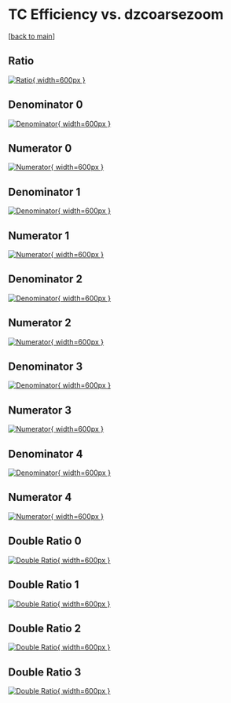 # TC Efficiency vs. dzcoarsezoom

[[back to main](./)]



## Ratio

[![Ratio](../mtv/var/TC_vtr_11_0_eff_dzcoarsezoom.png){ width=600px }](../mtv/var/TC_vtr_11_0_eff_dzcoarsezoom.pdf)

## Denominator 0

[![Denominator](../mtv/den/TC_vtr_11_0_eff_dzcoarsezoom_den0.png){ width=600px }](../mtv/den/TC_vtr_11_0_eff_dzcoarsezoom_den0.pdf)

## Numerator 0

[![Numerator](../mtv/num/TC_vtr_11_0_eff_dzcoarsezoom_num0.png){ width=600px }](../mtv/num/TC_vtr_11_0_eff_dzcoarsezoom_num0.pdf)

## Denominator 1

[![Denominator](../mtv/den/TC_vtr_11_0_eff_dzcoarsezoom_den1.png){ width=600px }](../mtv/den/TC_vtr_11_0_eff_dzcoarsezoom_den1.pdf)

## Numerator 1

[![Numerator](../mtv/num/TC_vtr_11_0_eff_dzcoarsezoom_num1.png){ width=600px }](../mtv/num/TC_vtr_11_0_eff_dzcoarsezoom_num1.pdf)

## Denominator 2

[![Denominator](../mtv/den/TC_vtr_11_0_eff_dzcoarsezoom_den2.png){ width=600px }](../mtv/den/TC_vtr_11_0_eff_dzcoarsezoom_den2.pdf)

## Numerator 2

[![Numerator](../mtv/num/TC_vtr_11_0_eff_dzcoarsezoom_num2.png){ width=600px }](../mtv/num/TC_vtr_11_0_eff_dzcoarsezoom_num2.pdf)

## Denominator 3

[![Denominator](../mtv/den/TC_vtr_11_0_eff_dzcoarsezoom_den3.png){ width=600px }](../mtv/den/TC_vtr_11_0_eff_dzcoarsezoom_den3.pdf)

## Numerator 3

[![Numerator](../mtv/num/TC_vtr_11_0_eff_dzcoarsezoom_num3.png){ width=600px }](../mtv/num/TC_vtr_11_0_eff_dzcoarsezoom_num3.pdf)

## Denominator 4

[![Denominator](../mtv/den/TC_vtr_11_0_eff_dzcoarsezoom_den4.png){ width=600px }](../mtv/den/TC_vtr_11_0_eff_dzcoarsezoom_den4.pdf)

## Numerator 4

[![Numerator](../mtv/num/TC_vtr_11_0_eff_dzcoarsezoom_num4.png){ width=600px }](../mtv/num/TC_vtr_11_0_eff_dzcoarsezoom_num4.pdf)

## Double Ratio 0

[![Double Ratio](../mtv/ratio/TC_vtr_11_0_eff_dzcoarsezoom_ratio0.png){ width=600px }](../mtv/ratio/TC_vtr_11_0_eff_dzcoarsezoom_ratio0.pdf)

## Double Ratio 1

[![Double Ratio](../mtv/ratio/TC_vtr_11_0_eff_dzcoarsezoom_ratio1.png){ width=600px }](../mtv/ratio/TC_vtr_11_0_eff_dzcoarsezoom_ratio1.pdf)

## Double Ratio 2

[![Double Ratio](../mtv/ratio/TC_vtr_11_0_eff_dzcoarsezoom_ratio2.png){ width=600px }](../mtv/ratio/TC_vtr_11_0_eff_dzcoarsezoom_ratio2.pdf)

## Double Ratio 3

[![Double Ratio](../mtv/ratio/TC_vtr_11_0_eff_dzcoarsezoom_ratio3.png){ width=600px }](../mtv/ratio/TC_vtr_11_0_eff_dzcoarsezoom_ratio3.pdf)

